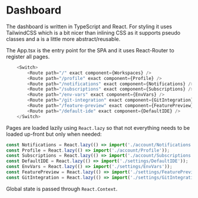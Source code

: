 # Dashboard

The dashboard is written in TypeScript and React. For styling it uses TailwindCSS which is a bit nicer than inlining CSS as it supports pseudo classes and a is a little more abstract/reusable.

The App.tsx is the entry point for the SPA and it uses React-Router to register all pages. 

```ts
    <Switch>
        <Route path="/" exact component={Workspaces} />
        <Route path="/profile" exact component={Profile} />
        <Route path="/notifications" exact component={Notifications} />
        <Route path="/subscriptions" exact component={Subscriptions} />
        <Route path="/env-vars" exact component={EnvVars} />
        <Route path="/git-integration" exact component={GitIntegration} />
        <Route path="/feature-preview" exact component={FeaturePreview} />
        <Route path="/default-ide" exact component={DefaultIDE} />
    </Switch>
```
Pages are loaded lazily using `React.lazy` so that not everything needs to be loaded up-front but only when needed:

```ts
const Notifications = React.lazy(() => import('./account/Notifications'));
const Profile = React.lazy(() => import('./account/Profile'));
const Subscriptions = React.lazy(() => import('./account/Subscriptions'));
const DefaultIDE = React.lazy(() => import('./settings/DefaultIDE'));
const EnvVars = React.lazy(() => import('./settings/EnvVars'));
const FeaturePreview = React.lazy(() => import('./settings/FeaturePreview'));
const GitIntegration = React.lazy(() => import('./settings/GitIntegration'));
```

Global state is passed through `React.Context`.
